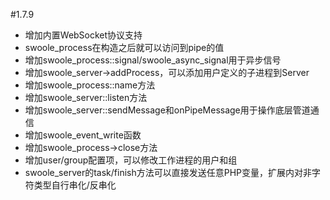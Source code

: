 #1.7.9

* 增加内置WebSocket协议支持
* swoole_process在构造之后就可以访问到pipe的值
* 增加swoole_process::signal/swoole_async_signal用于异步信号
* 增加swoole_server->addProcess，可以添加用户定义的子进程到Server
* 增加swoole_process::name方法
* 增加swoole_server::listen方法
* 增加swoole_server::sendMessage和onPipeMessage用于操作底层管道通信
* 增加swoole_event_write函数
* 增加swoole_process->close方法
* 增加user/group配置项，可以修改工作进程的用户和组
* swoole_server的task/finish方法可以直接发送任意PHP变量，扩展内对非字符类型自行串化/反串化

